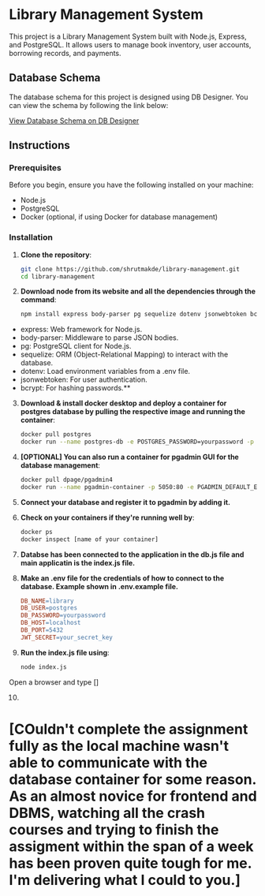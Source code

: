 # Library Management System

This project is a Library Management System built with Node.js, Express, and PostgreSQL. It allows users to manage book inventory, user accounts, borrowing records, and payments.

## Database Schema

The database schema for this project is designed using DB Designer. You can view the schema by following the link below:

[View Database Schema on DB Designer](https://dbdesigner.page.link/h4PB2udakEM8hZ1s8)

## Instructions

### Prerequisites

Before you begin, ensure you have the following installed on your machine:
- Node.js
- PostgreSQL
- Docker (optional, if using Docker for database management)

### Installation

1. **Clone the repository**:
   ```sh
   git clone https://github.com/shrutmakde/library-management.git
   cd library-management


2. **Download node from its website and all the dependencies through the command**:
   ```sh
   npm install express body-parser pg sequelize dotenv jsonwebtoken bcrypt
- express: Web framework for Node.js.
- body-parser: Middleware to parse JSON bodies.
- pg: PostgreSQL client for Node.js.
- sequelize: ORM (Object-Relational Mapping) to interact with the database.
- dotenv: Load environment variables from a .env file.
- jsonwebtoken: For user authentication.
- bcrypt: For hashing passwords.**


3. **Download & install docker desktop and deploy a container for postgres database by pulling the respective image and running the container**:
   ```sh
   docker pull postgres
   docker run --name postgres-db -e POSTGRES_PASSWORD=yourpassword -p 5432:5432 -d postgres

4. **[OPTIONAL] You can also run a container for pgadmin GUI for the database management**:
   ```sh
   docker pull dpage/pgadmin4
   docker run --name pgadmin-container -p 5050:80 -e PGADMIN_DEFAULT_EMAIL=user@domain.com -e PGADMIN_DEFAULT_PASSWORD=catsayourpassword -d dpage/pgadmin4

5. **Connect your database and register it to pgadmin by adding it.**

6. **Check on your containers if they're running well by**:
   ```sh
   docker ps
   docker inspect [name of your container]


7. **Databse has been connected to the application in the db.js file and main applicatin is the index.js file.**

8. **Make an .env file for the credentials of how to connect to the database. Example shown in .env.example file.**
   ```makefile
   DB_NAME=library
   DB_USER=postgres
   DB_PASSWORD=yourpassword
   DB_HOST=localhost
   DB_PORT=5432
   JWT_SECRET=your_secret_key

9. **Run the index.js file using**:
   ```sh
   node index.js
Open a browser and type []


10. 




# [COuldn't complete the assignment fully as the local machine wasn't able to communicate with the database container for some reason. As an almost novice for frontend and DBMS, watching all the crash courses and trying to finish the assigment within the span of a week has been proven quite tough for me. I'm delivering what I could to you.]